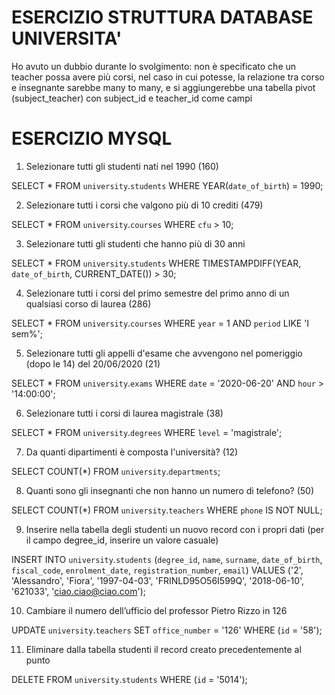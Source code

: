 # ESERCIZIO STRUTTURA DATABASE UNIVERSITA'

Ho avuto un dubbio durante lo svolgimento: non è specificato che un teacher possa avere più corsi, nel caso in cui potesse, la relazione tra corso e insegnante sarebbe many to many, e si aggiungerebbe una tabella pivot (subject_teacher) con subject_id e teacher_id come campi

# ESERCIZIO MYSQL

1. Selezionare tutti gli studenti nati nel 1990 (160)

SELECT \*
FROM `university`.`students`
WHERE YEAR(`date_of_birth`) = 1990;

2. Selezionare tutti i corsi che valgono più di 10 crediti (479)

SELECT \* FROM `university`.`courses`
WHERE `cfu` > 10;

3. Selezionare tutti gli studenti che hanno più di 30 anni

SELECT \* FROM `university`.`students`
WHERE TIMESTAMPDIFF(YEAR, `date_of_birth`, CURRENT_DATE()) > 30;

4. Selezionare tutti i corsi del primo semestre del primo anno di un qualsiasi corso di
   laurea (286)

SELECT \* FROM `university`.`courses`
WHERE `year` = 1 AND `period` LIKE 'I sem%';

5. Selezionare tutti gli appelli d'esame che avvengono nel pomeriggio (dopo le 14) del
   20/06/2020 (21)

SELECT \* FROM `university`.`exams`
WHERE `date` = '2020-06-20' AND `hour` > '14:00:00';

6. Selezionare tutti i corsi di laurea magistrale (38)

SELECT \* FROM `university`.`degrees`
WHERE `level` = 'magistrale';

7. Da quanti dipartimenti è composta l'università? (12)

SELECT COUNT(\*) FROM `university`.`departments`;

8. Quanti sono gli insegnanti che non hanno un numero di telefono? (50)

SELECT COUNT(\*) FROM `university`.`teachers`
WHERE `phone` IS NOT NULL;

9. Inserire nella tabella degli studenti un nuovo record con i propri dati (per il campo
   degree_id, inserire un valore casuale)

INSERT INTO `university`.`students` (`degree_id`, `name`, `surname`, `date_of_birth`, `fiscal_code`, `enrolment_date`, `registration_number`, `email`) VALUES ('2', 'Alessandro', 'Fiora', '1997-04-03', 'FRINLD95O56I599Q', '2018-06-10', '621033', 'ciao.ciao@ciao.com');

10. Cambiare il numero dell’ufficio del professor Pietro Rizzo in 126

UPDATE `university`.`teachers` SET `office_number` = '126' WHERE (`id` = '58');

11. Eliminare dalla tabella studenti il record creato precedentemente al punto

DELETE FROM `university`.`students` WHERE (`id` = '5014');
